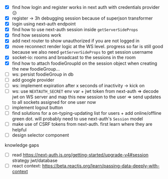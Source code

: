 - [x] find how login and register works in next auth with credentials provider 😕
- [x] register -> 3h debugging session because of superjson transformer
- [x] login using next-auth endpoint
- [x] find how to use next-auth session inside `getServerSideProps`
- [x] find how sessions work
- [x] add next router to show unauthorized if you are not logged in
- [x] move reconnect render logic at the WS level. progress so far is still good because we also need `getServerSideProps` to get session username
- [x] socket-io: rooms and broadcast to the sessions in the room
- [x] find how to attach foodieGroupId on the session object when creating the new foodieGroup...
- [ ] ws: persist foodieGroup in db
- [ ] add google provider
- [ ] ws: implement expiration after x seconds of inactivity -> kick on 
- [ ] ws: use `NEXTAUTH_SECRET` env var + jwt token from next-auth => decode jwt on WS server and map this new session to the user => send updates to all sockets assigned for one user now
- [ ] implement logout button
- [ ] find solutions for a on-typing-updating list for users + add online/offline green dot. will probably need to use next-auth's `Session` model
- [ ] make use of CSRF tokens from next-auth. first learn where they are helpful
- [ ] design selector component

knowledge gaps
- [ ] read https://next-auth.js.org/getting-started/upgrade-v4#session strategy jwt/database
- [ ] react context: https://beta.reactjs.org/learn/passing-data-deeply-with-context